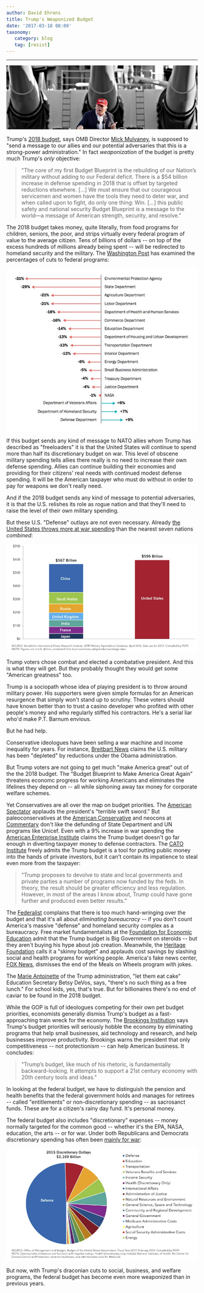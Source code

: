 ```yaml
---
author: David Ehrens
title: Trump's Weaponized Budget
date: '2017-03-18 08:00'
taxonomy:
   category: blog
   tag: [resist]
---
```

---

![](militarism.jpg)

Trump's [2018 budget](https://www.whitehouse.gov/sites/whitehouse.gov/files/omb/budget/fy2018/2018_blueprint.pdf), says OMB Director [Mick Mulvaney](http://www.npr.org/2017/03/16/520305293/trump-to-unveil-hard-power-budget-that-boosts-military-spending), is supposed to "send a message to our allies and our potential adversaries that this is a strong-power administration." In fact *weaponization* of the budget is pretty much Trump's *only* objective:

> "The core of my first Budget Blueprint is the rebuilding of our Nation’s military without adding to our Federal deficit. There is a $54 billion increase in defense spending in 2018 that is offset by targeted reductions elsewhere. [...] We must ensure that our courageous servicemen and women have the tools they need to deter war, and when called upon to fight, do only one thing: Win. [...] this public safety and national security Budget Blueprint is a message to the world—a message of American strength, security, and resolve."

The 2018 budget takes money, quite literally, from food programs for children, seniors, the poor, and strips virtually every federal program of value to the average citizen. Tens of billions of dollars -- on top of the excess hundreds of millions already being spent -- will be redirected to homeland security and the military. The [Washington Post](https://www.washingtonpost.com/graphics/politics/trump-presidential-budget-2018-proposal/) has examined the percentages of cuts to federal programs:

![](wapo.jpg)

If this budget sends any kind of message to NATO allies whom Trump has described as "freeloaders" it is that the United States will continue to spend more than half its discretionary budget on war. This level of obscene military spending tells allies there really is no need to increase their own defense spending. Allies can continue building their economies and providing for their citizens' real needs with continued modest defense spending. It will be the American taxpayer who must do without in order to pay for weapons we don't really need.

And if the 2018 budget sends any kind of message to potential adversaries, it is that the U.S. relishes its role as rogue nation and that they'll need to raise the level of their own military spending.

But these U.S. "Defense" outlays are not even necessary. Already [the United States throws more at war spending](http://www.pgpf.org/Chart-Archive/0053_defense-comparison) than the nearest seven nations *combined*:

![](defense-comparison.jpg)

Trump voters chose combat and elected a combatative president. And this is what they will get. But they probably thought they would get some "American greatness" too.

Trump is a sociopath whose idea of playing president is to throw around military power. His supporters were given simple formulas for an American resurgence that simply won't stand up to scrutiny. These voters should have known better than to trust a casino developer who profited with other people's money and who regularly stiffed his contractors. He's a serial liar who'd make P.T. Barnum envious.

But he had help.

Conservative ideologues have been selling a war machine and income inequality for years. For instance, [Breitbart News](http://www.breitbart.com/big-government/2017/03/16/trump-budget-plan-would-rebuild-u-s-military/) claims the U.S. military has been "depleted" by reductions under the Obama administration.

But Trump voters are not going to get much "make America great" out of the the 2018 budget. The "Budget Blueprint to Make America Great Again" threatens economc progress for working Americans and eliminates the lifelines they depend on -- all while siphoning away tax money for corporate welfare schemes.

Yet Conservatives are all over the map on budget priorities. The [American Spectator](https://spectator.org/trumps-terrible-swift-sword/) applauds the president's "terrible swift sword." But paleoconservatives at the [American Conservative](http://www.theamericanconservative.com/larison/trumps-foolish-budget-priorities/) and neocons at [Commentary](https://www.commentarymagazine.com/politics-ideas/trump-budget-foreign-aid/) don't like the defunding of State Department and UN programs like Unicef. Even with a 9% increase in war spending the [American Enterprise Institute](https://www.aei.org/publication/why-trumps-defense-budget-is-not-enough-to-rebuild-americas-military/) claims the Trump budget doesn't go far enough in diverting taxpayer money to defense contractors. The [CATO Institute](https://www.cato.org/blog/making-good-budget-great) freely admits the Trump budget is a tool for putting public money into the hands of private investors, but it can't contain its impatience to steal even more from the taxpayer:

> "Trump proposes to devolve to state and local governments and private parties a number of programs now funded by the feds. In theory, the result should be greater efficiency and less regulation. However, in most of the areas I know about, Trump could have gone further and produced even better results."

The [Federalist](http://thefederalist.com/2017/03/16/trumps-budget-first-volley-bureaucratic-state/) complains that there is too much hand-wringing over the budget and that it's all about *eliminating bureaucracy* -- if you don't count America's massive "defense" and homeland security complex as a bureaucracy. Free market fundamentalists at the [Foundation for Economic Education](https://fee.org/articles/trumps-big-government-budget-plan/) admit that the Trump budget is Big Government on steroids -- but they aren't buying his hype about job creation. Meanwhile, the [Heritage Foundation](http://www.heritage.org/budget-and-spending/commentary/heritage-experts-analyze-president-trumps-skinny-budget) calls it a "skinny budget" and applauds cost savings by slashing social and health programs for working people. America's fake news center, [FOX News](http://www.foxnews.com/politics/2017/03/17/despite-outrage-over-cuts-federal-funds-are-fraction-meals-on-wheels-budget.html), dismisses the end of the Meals on Wheels program with jokes.

The [Marie Antoinette]() of the Trump administration, "let them eat cake" Education Secretary Betsy DeVos, says, "there's no such thing as a free lunch." For school kids, yes, that's true. But for billionaires there's no end of caviar to be found in the 2018 budget.

While the GOP is full of ideologues competing for their own pet budget priorities, economists generally dismiss Trump's budget as a fast-approaching train wreck for the economy. The [Brookings Institution](https://www.brookings.edu/blog/up-front/2017/03/17/trumps-america-first-budget-will-leave-the-economy-running-behind/) says Trump's budget priorities will seriously hobble the economy by eliminating programs that help small businesses, aid technology and research, and help businesses improve productivity. Brookings warns the president that only competitiveness -- not protectionism -- can help American business. It concludes:

> "Trump’s budget, like much of his rhetoric, is fundamentally backward-looking. It attempts to support a 21st century economy with 20th century tools and ideas."

In looking at the federal budget, we have to distinguish the pension and health benefits that the federal government holds and manages for retirees -- called "entitlements" or non-discretionary spending -- as sacrosanct funds. These are for a citizen's rainy day fund. It's personal money.

The federal budget also includes "discretionary" expenses -- money normally targeted for the common good -- whether it's the EPA, NASA, education, the arts -- or for war. Under both Republicans and Democrats discretionary spending has often been [mainly for war](http://www.pgpf.org/Chart-Archive/0070_Discretionary-Breakdown):

![](discretionary.jpg)

But now, with Trump's draconian cuts to social, business, and welfare programs, the federal budget has become even more weaponized than in previous years.

